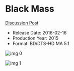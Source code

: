 # Black Mass

[Discussion Post](https://www.avsforum.com/threads/bass-eq-for-filtered-movies.2995212/post-59970806)

* Release Date: 2016-02-16
* Production Year: 2015
* Format: BD/DTS-HD MA 5.1

![img 0](https://i.imgur.com/zQiodeZ.jpg)

![img 1](https://i.imgur.com/rjuuaor.png)

